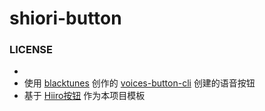 # shiori-button

### LICENSE
- 
- 使用 [blacktunes](https://github.com/blacktunes) 创作的 [voices-button-cli](https://github.com/blacktunes/voices-button-cli) 创建的语音按钮
- 基于 [Hiiro按钮](https://github.com/blacktunes/hiiro-button) 作为本项目模板
